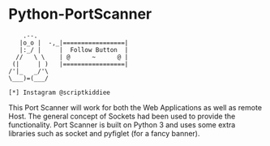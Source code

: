 # Python-PortScanner

        .--.      
       |o_o |  -,_|=================|   
       |:_/ |     |  Follow Button  |
      //   \ \    | @      ~      @ |
     (|     | )   |=================|
    /'|_   _/'\ 
    \___)=(___/
    
    [*] Instagram @scriptkiddiee

This Port Scanner will work for both the Web Applications as well as remote Host. 
The general concept of Sockets had been used to provide the functionality. 
Port Scanner is built on Python 3 and uses some extra libraries such as socket and pyfiglet (for a fancy banner). 
